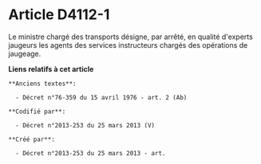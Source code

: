 # Article D4112-1

Le ministre chargé des transports désigne, par arrêté, en qualité d'experts jaugeurs les agents des services instructeurs
chargés des opérations de jaugeage.

**Liens relatifs à cet article**

	**Anciens textes**:

	  - Décret n°76-359 du 15 avril 1976 - art. 2 (Ab)

	**Codifié par**:

	  - Décret n°2013-253 du 25 mars 2013 (V)

	**Créé par**:

	  - Décret n°2013-253 du 25 mars 2013 - art.
